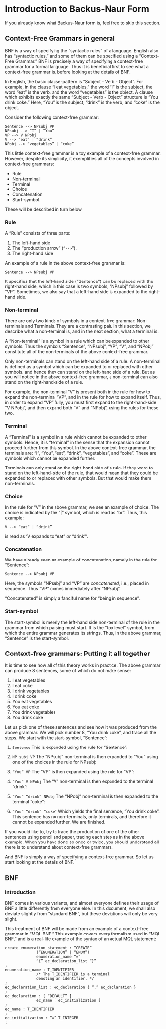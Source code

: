 # Introduction to Backus-Naur Form

If you already know what Backus-Naur form is, feel free to skip this
section.

## Context-Free Grammars in general

BNF is a way of specifying the “syntactic rules” of a
language. English also has “syntactic rules,” and some of them can be
specified using a “Context-Free Grammar.” BNF is precisely a way of
specifying a context-free grammar for a formal language. Thus it is
beneficial first to see what a context-free grammar is, before looking
at the details of BNF.

In English, the basic clause-pattern is “Subject - Verb - Object”. For
example, in the clause “I eat vegetables,” the word “I” is the
subject, the word “eat” is the verb, and the word “vegetables” is the
object.  A clause which exhibits exactly the same “Subject - Verb -
Object” structure is “You drink coke.” Here, “You” is the subject,
“drink” is the verb, and “coke” is the object.

Consider the following context-free grammar:

```
Sentence --> NPsubj VP
NPsubj --> “I” | “You”
VP --> V NPobj
V --> “eat” | “drink”
NPobj --> “vegetables” | “coke”
```

This little context-free grammar is a toy example of a context-free
grammar. However, despite its simplicity, it exemplifies all of the
concepts involved in context-free grammars:

- Rule
- Non-terminal
- Terminal
- Choice
- Concatenation
- Start-symbol.

These will be described in turn below

### Rule

A “Rule” consists of three parts:

1. The left-hand side
2. The “production arrow” (“`-->`”).
3. The right-hand side

An example of a rule in the above context-free grammar is:

``Sentence --> NPsubj VP``

It specifies that the left-hand side (“Sentence”) can be replaced with
the right-hand side, which in this case is two symbols, “NPsubj”
followed by “VP”. Sometimes, we also say that a left-hand side is
expanded to the right-hand side.

### Non-terminal

There are only two kinds of symbols in a context-free grammar:
Non-terminals and Terminals. They are a contrasting pair. In this
section, we describe what a non-terminal is, and in the next section,
what a terminal is.

A “Non-terminal” is a symbol in a rule which can be expanded to other
symbols. Thus the symbols “Sentence”, “NPsubj”, “VP”, “V”, and
“NPobj” constitute all of the non-terminals of the above context-free
grammar.

Only non-terminals can stand on the left-hand side of a rule. A
non-terminal is defined as a symbol which can be expanded to or
replaced with other symbols, and hence they can stand on the left-hand
side of a rule. But as you will notice in the above context-free
grammar, a non-terminal can also stand on the right-hand-side of a
rule.

For example, the non-terminal “V” is present both in the rule for how
to expand the non-terminal “VP”, and in the rule for how to expand
itself. Thus, in order to expand “VP” fully, you must first expand to
the right-hand-side “V NPobj”, and then expand both “V” and “NPobj”,
using the rules for these two.

### Terminal

A “Terminal” is a symbol in a rule which cannot be expanded to other
symbols. Hence, it is “terminal” in the sense that the expansion
cannot proceed further from this symbol. In the above context-free
grammar, the terminals are: “I”, “You”, “eat”, “drink”, “vegetables”,
and “coke”.  These are symbols which cannot be expanded further.

Terminals can only stand on the right-hand side of a rule. If they
were to stand on the left-hand-side of the rule, that would mean that
they could be expanded to or replaced with other symbols. But that
would make them non-terminals.

### Choice

In the rule for “V” in the above grammar, we see an example of
choice. The choice is indicated by the “|” symbol, which is read as
“or”. Thus, this example:

`V --> “eat” | “drink”`

is read as ‘V expands to “eat” *or* “drink”’.


### Concatenation

We have already seen an example of concatenation, namely in the rule
for “Sentence”:

`Sentence --> NPsubj VP`

Here, the symbols “NPsubj” and “VP” are *concatenated*, i.e., placed
in sequence. Thus “VP” comes immediately after “NPsubj”.

“Concatenated” is simply a fanciful name for “being in sequence”.

### Start-symbol

The start-symbol is merely the left-hand side non-terminal of the rule
in the grammar from which parsing must start.  It is the "top level"
symbol, from which the entire grammar generates its strings. Thus, in
the above grammar, “Sentence” is the start-symbol.

## Context-free grammars: Putting it all together

It is time to see how all of this theory works in practice. The above
grammar can produce 8 sentences, some of which do not make sense:

1. I eat vegetables
2. I eat coke
3. I drink vegetables
4. I drink coke
5. You eat vegetables
6. You eat coke
7. You drink vegetables
8. You drink coke

Let us pick one of these sentences and see how it was produced from the above grammar. We will pick number 8, “You drink coke”, and trace all the steps. We start with the start-symbol, “Sentence”:

1. `Sentence`
   This is expanded using the rule for “Sentence”:
   
2. `NP subj VP`
   The “NPsubj” non-terminal is then expanded to “You” using one of the
   choices in the rule for NPsubj:
   
3. `“You” VP`
   The “VP” is then expanded using the rule for “VP”:
   
4. `“You” V NPobj`
   The “V” non-terminal is then expanded to the terminal “drink”:
   
5. `“You” “drink” NPobj`
   The “NPobj” non-terminal is then expanded to the terminal “coke”:
   
6. `“You” “drink” “coke”`
   Which yields the final sentence, “You drink
   coke”. This sentence has no non-terminals, only terminals, and
   therefore it cannot be expanded further. We are finished.


If you would like to, try to trace the production of one of the other
sentences using pencil and paper, tracing each step as in the above
example. When you have done so once or twice, you should understand
all there is to understand about context-free grammars.

And BNF is simply a way of specifying a context-free grammar. So let
us start looking at the details of BNF.

## BNF

### Introduction

BNF comes in various variants, and almost everyone defines their usage
of BNF a little differently from everyone else. In this document, we
shall also deviate slightly from “standard BNF”, but these deviations
will only be very slight.

This treatment of BNF will be made from an example of a context-free
grammar in “MQL BNF.” This example covers every formalism used in “MQL
BNF,” and is a real-life example of the syntax of an actual MQL
statement:

```
create_enumeration_statement : “CREATE”
              (“ENUMERATION” | “ENUM”)
              enumeration_name “=”
              “{” ec_declaration_list “}”
;
enumeration_name : T_IDENTIFIER
              /* The T_IDENTIFIER is a terminal
              denoting an identifier. */
;
ec_declaration_list : ec_declaration { “,” ec_declaration }
;
ec_declaration : [ “DEFAULT” ]
              ec_name [ ec_initialization ]
;
ec_name : T_IDENTIFIER
;
ec_initialization : “=” T_INTEGER
;
```


### 